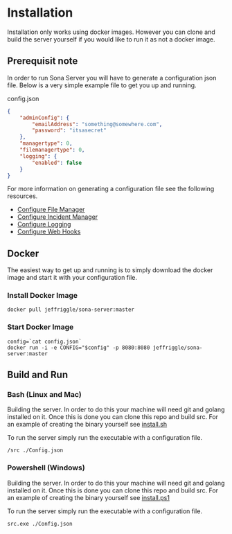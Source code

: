 # Installation
Installation only works using docker images. However you can clone and build the server yourself if you would like to run it as not a docker image.

## Prerequisit note
In order to run Sona Server you will have to generate a configuration json file. Below is a very simple example file to get you up and running.

config.json
```json
{
    "adminConfig": {
        "emailAddress": "something@somewhere.com",
        "password": "itsasecret"
    },
    "managertype": 0,
    "filemanagertype": 0,
    "logging": {
        "enabled": false
    }
}
```

For more information on generating a configuration file see the following resources.

* [Configure File Manager](./ConfigureFileManager.md)
* [Configure Incident Manager](./ConfigureIncidentManager.md)
* [Configure Logging](./ConfigureLogging.md)
* [Configure Web Hooks](./ConfigureWebHooks.md)

## Docker
The easiest way to get up and running is to simply download the docker image and start it with your configuration file.

### Install Docker Image
`docker pull jeffriggle/sona-server:master`

### Start Docker Image
```shell
config=`cat config.json`
docker run -i -e CONFIG="$config" -p 8080:8080 jeffriggle/sona-server:master
```

## Build and Run

### Bash (Linux and Mac)
Building the server. In order to do this your machine will need git and golang installed on it. Once this is done you can clone this repo and build src. For an example of creating the binary yourself see [install.sh](../deploy/install.sh)

To run the server simply run the executable with a configuration file.

`/src ./Config.json`

### Powershell (Windows)
Building the server. In order to do this your machine will need git and golang installed on it. Once this is done you can clone this repo and build src. For an example of creating the binary yourself see [install.ps1](../deploy/install.ps1)

To run the server simply run the executable with a configuration file.

`src.exe ./Config.json`
